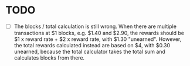 # TODO

- [ ] The blocks / total calculation is still wrong. When there are multiple transactions at $1 blocks, e.g. $1.40 and $2.90, the rewards should be $1 x reward rate + $2 x reward rate, with $1.30 "unearned". However, the total rewards calculated instead are based on $4, with $0.30 unearned, because the total calculator takes the total sum and calculates blocks from there. 
